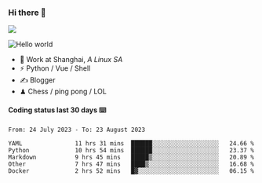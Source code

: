### Hi there 👋
![](https://komarev.com/ghpvc/?username=Xuhandsome)


<img src="https://github-readme-stats.vercel.app/api?username=XuHandsome&show_icons=true&theme=merko" alt="Hello world">

<br/>

- 🍻  Work at Shanghai, _A Linux SA_
- ⚡  Python / Vue / Shell
- ✍️  Blogger
- ♟  Chess / ping pong / LOL

#### Coding status last 30 days ⌨️

<!--START_SECTION:waka-->

```text
From: 24 July 2023 - To: 23 August 2023

YAML               11 hrs 31 mins  ██████░░░░░░░░░░░░░░░░░░░   24.66 %
Python             10 hrs 54 mins  ██████░░░░░░░░░░░░░░░░░░░   23.37 %
Markdown           9 hrs 45 mins   █████▒░░░░░░░░░░░░░░░░░░░   20.89 %
Other              7 hrs 47 mins   ████▒░░░░░░░░░░░░░░░░░░░░   16.68 %
Docker             2 hrs 52 mins   █▓░░░░░░░░░░░░░░░░░░░░░░░   06.15 %
```

<!--END_SECTION:waka-->
